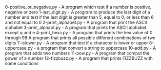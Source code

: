 0-positive_or_negative.py - A program which test if a number is positive, negative or zero
 1-last_digit.py - A program to produce the last digit of a number and test if the last digit is greater than 5, equal to 0, or less than 6 and not equal to 0
2-print_alphabet.py - A program that print the ASCII alphabet
3-print_alphabt.py - A program that prints the ASCII alphabet except q and e
4-print_hexa.py - A program that prints the hex value of 0 through 98
A program that prints all possible different combinations of two digits
7-islower.py - A program that test if a character is lower or upper
8-uppercase.py - a program that convert a string to uppercase
 10-add.py - A program that adds two numbers
11-pow.py - A program that comput the power of a number
12-fizzbuzz.py - A program that prints FIZZBUZZ with some conditions
